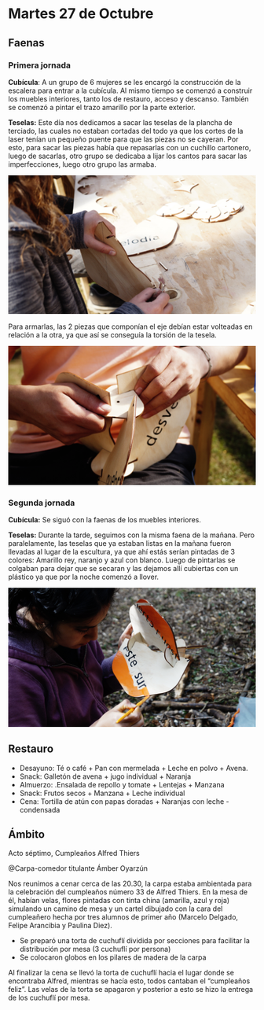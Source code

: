 # Martes 27 de Octubre

## Faenas

### Primera jornada

**Cubícula**: A un grupo de 6 mujeres se les encargó la construcción de la escalera para entrar a la cubícula. Al mismo tiempo se comenzó a construir los muebles interiores, tanto los de restauro, acceso y descanso.
También se comenzó a pintar el trazo amarillo por la parte exterior.


**Teselas:** Este día nos dedicamos a sacar las teselas de la plancha de terciado, las cuales no estaban cortadas del todo ya que los cortes de la laser tenían un pequeño puente para que las piezas no se cayeran. Por esto, para sacar las piezas había que repasarlas con un cuchillo cartonero, luego de sacarlas, otro grupo se dedicaba a lijar los cantos para sacar las imperfecciones, luego otro grupo las armaba.

![Lijado de Teselas](img/obra/DSC05741.JPG)

Para armarlas, las 2 piezas que componían el eje debían estar volteadas en relación a la otra, ya que así se conseguía la torsión de la tesela.

![Ensamble de Tesela](img/obra/DSC05757.JPG)


### Segunda jornada
**Cubícula:** Se siguó con la faenas de los muebles interiores.

**Teselas:** Durante la tarde, seguimos con la misma faena de la mañana. Pero paralelamente, las teselas que ya estaban listas en la mañana fueron llevadas al lugar de la escultura, ya que ahí estás serían pintadas de 3 colores: Amarillo rey, naranjo y azul con blanco. Luego de pintarlas se colgaban para dejar que se secaran y las dejamos allí cubiertas con un plástico ya que por la noche comenzó a llover.

![Pintado de Tesela](img/obra/DSC05837.JPG)

## Restauro

- Desayuno: Té o café + Pan con mermelada + Leche en polvo + Avena.
- Snack: Galletón de avena + jugo individual + Naranja
- Almuerzo: .Ensalada de repollo y tomate + Lentejas + Manzana
- Snack: Frutos secos + Manzana + Leche individual
- Cena: Tortilla de atún con papas doradas + Naranjas con leche - condensada

## Ámbito

Acto séptimo, Cumpleaños Alfred Thiers

@Carpa-comedor titulante Ámber Oyarzún

Nos reunimos a cenar cerca de las 20.30, la carpa estaba ambientada para la celebración del cumpleaños número 33 de Alfred Thiers.
En la mesa de él, habían velas, flores pintadas con tinta china (amarilla, azul y roja) simulando un camino de mesa y un cartel dibujado con la cara del cumpleañero hecha por tres alumnos de primer año (Marcelo Delgado, Felipe Arancibia y Paulina Diez).

* Se preparó una torta de cuchuflí dividida por secciones para facilitar la distribución por mesa (3 cuchuflí por persona)
* Se colocaron globos en los pilares de madera de la carpa

Al finalizar la cena se llevó la torta de cuchuflí hacia el lugar donde se encontraba Alfred, mientras se hacía esto, todos cantaban el “cumpleaños feliz”. Las velas de la torta se apagaron y posterior a esto se hizo la entrega de los cuchuflí por mesa.










